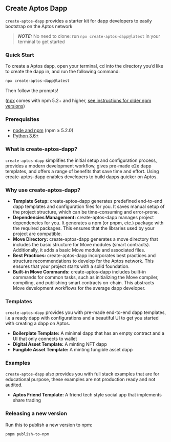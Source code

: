 ## Create Aptos Dapp

`create-aptos-dapp` provides a starter kit for dapp developers to easily bootstrap on the Aptos network

> **_NOTE:_** No need to clone: run `npx create-aptos-dapp@latest` in your terminal to get started

### Quick Start

To create a Aptos dapp, open your terminal, cd into the directory you’d like to create the dapp in, and run the following command:

```bash
npx create-aptos-dapp@latest
```

Then follow the prompts!

([npx](https://medium.com/@maybekatz/introducing-npx-an-npm-package-runner-55f7d4bd282b) comes with npm 5.2+ and higher, [see instructions for older npm versions](https://gist.github.com/gaearon/4064d3c23a77c74a3614c498a8bb1c5f))

### Prerequisites

- [node and npm](https://nodejs.org/en) (npm ≥ 5.2.0)
- [Python 3.6+](https://www.python.org/)

### What is create-aptos-dapp?

`create-aptos-dapp` simplifies the initial setup and configuration process, provides a modern development workflow, gives pre-made e2e dapp templates, and offers a range of benefits that save time and effort. Using create-aptos-dapp enables developers to build dapps quicker on Aptos.

### Why use create-aptos-dapp?

- **Template Setup:** create-aptos-dapp generates predefined end-to-end dapp templates and configuration files for you. It saves manual setup of the project structure, which can be time-consuming and error-prone.
- **Dependencies Management:** create-aptos-dapp manages project dependencies for you. It generates a npm (or pnpm, etc.) package with the required packages. This ensures that the libraries used by your project are compatible.
- **Move Directory:** create-aptos-dapp generates a move directory that includes the basic structure for Move modules (smart contracts). Additionally, it adds a basic Move module and associated files.
- **Best Practices:** create-aptos-dapp incorporates best practices and structure recommendations to develop for the Aptos network. This ensures that your project starts with a solid foundation.
- **Built-in Move Commands:** create-aptos-dapp includes built-in commands for common tasks, such as initializing the Move compiler, compiling, and publishing smart contracts on-chain. This abstracts Move development workflows for the average dapp developer.

### Templates

`create-aptos-dapp` provides you with pre-made end-to-end dapp templates, i.e a ready dapp with configurations and a beautiful UI to get you started with creating a dapp on Aptos.

- **Boilerplate Template:** A minimal dapp that has an empty contract and a UI that only connects to wallet
- **Digital Asset Template:** A minting NFT dapp
- **Fungible Asset Template:** A minting fungible asset dapp

### Examples

`create-aptos-dapp` also provides you with full stack examples that are for educational purpose, these examples are not production ready and not audited.

- **Aptos Friend Template:** A friend tech style social app that implements share trading

### Releasing a new version

Run this to publish a new version to npm:

```bash
pnpm publish-to-npm
```
